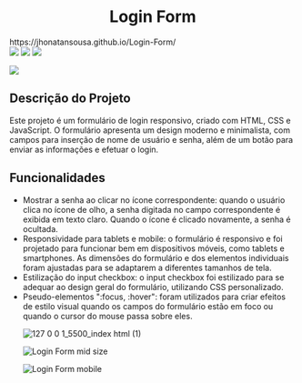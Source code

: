<h1 align="center"> Login Form </h1>
https://jhonatansousa.github.io/Login-Form/

<div style="flex">
<img src="https://img.shields.io/badge/HTML5-E34F26?style=for-the-badge&logo=html5&logoColor=white">

<img src="https://img.shields.io/badge/CSS3-1572B6?style=for-the-badge&logo=css3&logoColor=white">

<img src="https://img.shields.io/badge/JavaScript-F7DF1E?style=for-the-badge&logo=javascript&logoColor=black">

<a target="_blank" href="https://www.linkedin.com/in/jhonatan-s-da-silva-a1a77b268/"><img src="https://img.shields.io/badge/LinkedIn-0077B5?style=for-the-badge&logo=linkedin&logoColor=white"></a>
</div>


<div>
<h2>Descrição do Projeto</h2>
<p>Este projeto é um formulário de login responsivo, criado com HTML, CSS e JavaScript. O formulário apresenta um design moderno e minimalista, com campos para inserção de nome de usuário e senha, além de um botão para enviar as informações e efetuar o login.</p>
</div>
<h2>Funcionalidades</h2>
<ul>
<li>Mostrar a senha ao clicar no ícone correspondente: quando o usuário clica no ícone de olho, a senha digitada no campo correspondente é exibida em texto claro. Quando o ícone é clicado novamente, a senha é ocultada.</li>
<li>Responsividade para tablets e mobile: o formulário é responsivo e foi projetado para funcionar bem em dispositivos móveis, como tablets e smartphones. As dimensões do formulário e dos elementos individuais foram ajustadas para se adaptarem a diferentes tamanhos de tela.</li>
<li>Estilização do input checkbox: o input checkbox foi estilizado para se adequar ao design geral do formulário, utilizando CSS personalizado.</li>
<li>Pseudo-elementos ":focus, :hover": foram utilizados para criar efeitos de estilo visual quando os campos do formulário estão em foco ou quando o cursor do mouse passa sobre eles.</li>

![127 0 0 1_5500_index html (1)](https://user-images.githubusercontent.com/126415306/224522414-70d502c4-4bae-4cd8-b092-a2a14f47a121.png)

![Login Form mid size](https://user-images.githubusercontent.com/126415306/224522291-2afc1a9d-ad00-4992-b786-78bf406b611f.png)

![Login Form mobile](https://user-images.githubusercontent.com/126415306/224522290-fa439b33-82cc-43e8-9c9c-1521f707e1fc.png)

